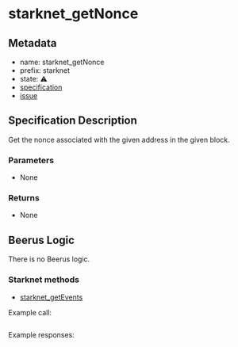 # starknet_getNonce

## Metadata

- name: starknet_getNonce
- prefix: starknet
- state: ⚠️
- [specification]()
- [issue]()

## Specification Description

Get the nonce associated with the given address in the given block.

### Parameters

- None

### Returns

- None

## Beerus Logic

There is no Beerus logic.

### Starknet methods

- [starknet_getEvents](https://github.com/starkware-libs/starknet-specs/blob/e0b76ed0d8d8eba405e182371f9edac8b2bcbc5a/api/starknet_api_openrpc.json#L586)

Example call:

```json

```

Example responses:

```json

```